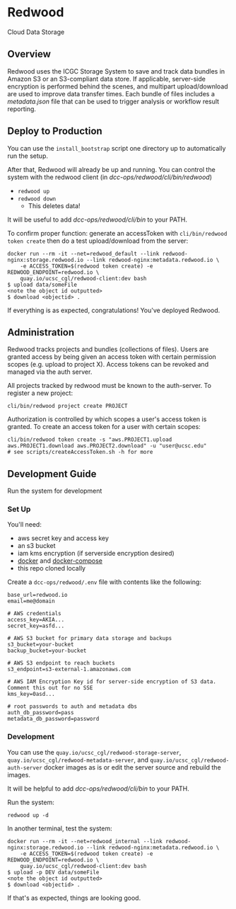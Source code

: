 # Redwood

Cloud Data Storage

## Overview

Redwood uses the ICGC Storage System to save and track data bundles in Amazon S3 or an S3-compliant data store. If applicable, server-side encryption is performed behind the scenes, and multipart upload/download are used to improve data transfer times. Each bundle of files includes a _metadata.json_ file that can be used to trigger analysis or workflow result reporting.


## Deploy to Production
You can use the `install_bootstrap` script one directory up to automatically run the setup.

After that, Redwood will already be up and running. You can control the system with the redwood client (in _dcc-ops/redwood/cli/bin/redwood_)
- `redwood up`
- `redwood down`
  - This deletes data!

It will be useful to add _dcc-ops/redwood/cli/bin_ to your PATH.

To confirm proper function: generate an accessToken with `cli/bin/redwood token create` then do a test upload/download from the server:
```
docker run --rm -it --net=redwood_default --link redwood-nginx:storage.redwood.io --link redwood-nginx:metadata.redwood.io \
    -e ACCESS_TOKEN=$(redwood token create) -e REDWOOD_ENDPOINT=redwood.io \
    quay.io/ucsc_cgl/redwood-client:dev bash
$ upload data/someFile
<note the object id outputted>
$ download <objectid> .
```

If everything is as expected, congratulations! You've deployed Redwood.

## Administration
Redwood tracks projects and bundles (collections of files). Users are granted access by being given an access token with certain permission scopes (e.g. upload to project X). Access tokens can be revoked and managed via the auth server.

All projects tracked by redwood must be known to the auth-server. To register a new project:
```
cli/bin/redwood project create PROJECT
```

Authorization is controlled by which scopes a user's access token is granted. To create an access token for a user with certain scopes:
```
cli/bin/redwood token create -s "aws.PROJECT1.upload aws.PROJECT1.download aws.PROJECT2.download" -u "user@ucsc.edu"
# see scripts/createAccessToken.sh -h for more
```

## Development Guide

Run the system for development

### Set Up

You'll need:
- aws secret key and access key
- an s3 bucket
- iam kms encryption (if serverside encryption desired)
- [docker](https://docs.docker.com/engine/installation/linux/ubuntu/) and [docker-compose](https://docs.docker.com/compose/install/)
- this repo cloned locally

Create a `dcc-ops/redwood/.env` file with contents like the following:
```
base_url=redwood.io
email=me@domain

# AWS credentials
access_key=AKIA...
secret_key=asfd...

# AWS S3 bucket for primary data storage and backups
s3_bucket=your-bucket
backup_bucket=your-bucket

# AWS S3 endpoint to reach buckets
s3_endpoint=s3-external-1.amazonaws.com

# AWS IAM Encryption Key id for server-side encryption of S3 data. Comment this out for no SSE
kms_key=0asd...

# root passwords to auth and metadata dbs
auth_db_password=pass
metadata_db_password=password
```

### Development
You can use the `quay.io/ucsc_cgl/redwood-storage-server`, `quay.io/ucsc_cgl/redwood-metadata-server`, and `quay.io/ucsc_cgl/redwood-auth-server` docker images as is or edit the server source and rebuild the images.

It will be helpful to add _dcc-ops/redwood/cli/bin_ to your PATH.

Run the system:
```
redwood up -d
```

In another terminal, test the system:
```
docker run --rm -it --net=redwood_internal --link redwood-nginx:storage.redwood.io --link redwood-nginx:metadata.redwood.io \
    -e ACCESS_TOKEN=$(redwood token create) -e REDWOOD_ENDPOINT=redwood.io \
    quay.io/ucsc_cgl/redwood-client:dev bash
$ upload -p DEV data/someFile
<note the object id outputted>
$ download <objectid> .
```

If that's as expected, things are looking good.

